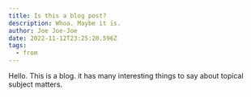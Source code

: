```yaml
---
title: Is this a blog post?
description: Whoa. Maybe it is.
author: Joe Joe-Joe
date: 2022-11-12T23:25:20.596Z
tags:
  - from
---
```

Hello.  This is a blog. it has many interesting things to say about topical subject matters.